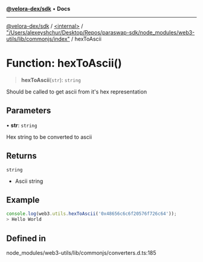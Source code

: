 [**@velora-dex/sdk**](../../../../README.md) • **Docs**

***

[@velora-dex/sdk](../../../../globals.md) / [\<internal\>](../../../README.md) / ["/Users/alexeyshchur/Desktop/Repos/paraswap-sdk/node\_modules/web3-utils/lib/commonjs/index"](../README.md) / hexToAscii

# Function: hexToAscii()

> **hexToAscii**(`str`): `string`

Should be called to get ascii from it's hex representation

## Parameters

• **str**: `string`

Hex string to be converted to ascii

## Returns

`string`

- Ascii string

## Example

```ts
console.log(web3.utils.hexToAscii('0x48656c6c6f20576f726c64'));
> Hello World
```

## Defined in

node\_modules/web3-utils/lib/commonjs/converters.d.ts:185
